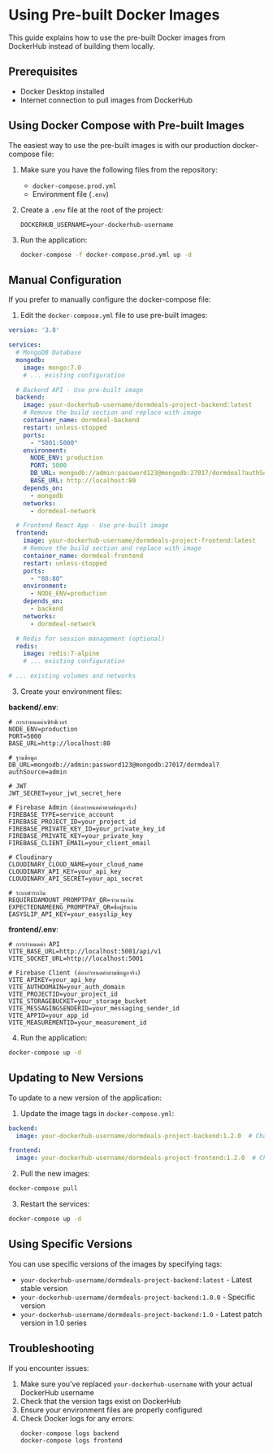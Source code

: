 # Using Pre-built Docker Images

This guide explains how to use the pre-built Docker images from DockerHub instead of building them locally.

## Prerequisites

- Docker Desktop installed
- Internet connection to pull images from DockerHub

## Using Docker Compose with Pre-built Images

The easiest way to use the pre-built images is with our production docker-compose file:

1. Make sure you have the following files from the repository:
   - `docker-compose.prod.yml`
   - Environment file (`.env`)

2. Create a `.env` file at the root of the project:
   ```
   DOCKERHUB_USERNAME=your-dockerhub-username
   ```

3. Run the application:
   ```bash
   docker-compose -f docker-compose.prod.yml up -d
   ```

## Manual Configuration

If you prefer to manually configure the docker-compose file:

1. Edit the `docker-compose.yml` file to use pre-built images:

```yaml
version: '3.8'

services:
  # MongoDB Database
  mongodb:
    image: mongo:7.0
    # ... existing configuration

  # Backend API - Use pre-built image
  backend:
    image: your-dockerhub-username/dormdeals-project-backend:latest
    # Remove the build section and replace with image
    container_name: dormdeal-backend
    restart: unless-stopped
    ports:
      - "5001:5000"
    environment:
      NODE_ENV: production
      PORT: 5000
      DB_URL: mongodb://admin:password123@mongodb:27017/dormdeal?authSource=admin
      BASE_URL: http://localhost:80
    depends_on:
      - mongodb
    networks:
      - dormdeal-network

  # Frontend React App - Use pre-built image
  frontend:
    image: your-dockerhub-username/dormdeals-project-frontend:latest
    # Remove the build section and replace with image
    container_name: dormdeal-frontend
    restart: unless-stopped
    ports:
      - "80:80"
    environment:
      - NODE_ENV=production
    depends_on:
      - backend
    networks:
      - dormdeal-network

  # Redis for session management (optional)
  redis:
    image: redis:7-alpine
    # ... existing configuration

# ... existing volumes and networks
```

3. Create your environment files:

**backend/.env**:
```env
# การกำหนดค่าเซิร์ฟเวอร์
NODE_ENV=production
PORT=5000
BASE_URL=http://localhost:80

# ฐานข้อมูล
DB_URL=mongodb://admin:password123@mongodb:27017/dormdeal?authSource=admin

# JWT
JWT_SECRET=your_jwt_secret_here

# Firebase Admin (ต้องกำหนดค่าตามข้อมูลจริง)
FIREBASE_TYPE=service_account
FIREBASE_PROJECT_ID=your_project_id
FIREBASE_PRIVATE_KEY_ID=your_private_key_id
FIREBASE_PRIVATE_KEY=your_private_key
FIREBASE_CLIENT_EMAIL=your_client_email

# Cloudinary
CLOUDINARY_CLOUD_NAME=your_cloud_name
CLOUDINARY_API_KEY=your_api_key
CLOUDINARY_API_SECRET=your_api_secret

# ระบบชำระเงิน
REQUIREDAMOUNT_PROMPTPAY_QR=จำนวนเงิน
EXPECTEDNAMEENG_PROMPTPAY_QR=ชื่อผู้รับเงิน
EASYSLIP_API_KEY=your_easyslip_key
```

**frontend/.env**:
```env
# การกำหนดค่า API
VITE_BASE_URL=http://localhost:5001/api/v1
VITE_SOCKET_URL=http://localhost:5001

# Firebase Client (ต้องกำหนดค่าตามข้อมูลจริง)
VITE_APIKEY=your_api_key
VITE_AUTHDOMAIN=your_auth_domain
VITE_PROJECTID=your_project_id
VITE_STORAGEBUCKET=your_storage_bucket
VITE_MESSAGINGSENDERID=your_messaging_sender_id
VITE_APPID=your_app_id
VITE_MEASUREMENTID=your_measurement_id
```

4. Run the application:

```bash
docker-compose up -d
```

## Updating to New Versions

To update to a new version of the application:

1. Update the image tags in `docker-compose.yml`:

```yaml
backend:
  image: your-dockerhub-username/dormdeals-project-backend:1.2.0  # Change to new version

frontend:
  image: your-dockerhub-username/dormdeals-project-frontend:1.2.0  # Change to new version
```

2. Pull the new images:

```bash
docker-compose pull
```

3. Restart the services:

```bash
docker-compose up -d
```

## Using Specific Versions

You can use specific versions of the images by specifying tags:

- `your-dockerhub-username/dormdeals-project-backend:latest` - Latest stable version
- `your-dockerhub-username/dormdeals-project-backend:1.0.0` - Specific version
- `your-dockerhub-username/dormdeals-project-backend:1.0` - Latest patch version in 1.0 series

## Troubleshooting

If you encounter issues:

1. Make sure you've replaced `your-dockerhub-username` with your actual DockerHub username
2. Check that the version tags exist on DockerHub
3. Ensure your environment files are properly configured
4. Check Docker logs for any errors:
   ```bash
   docker-compose logs backend
   docker-compose logs frontend
   ```